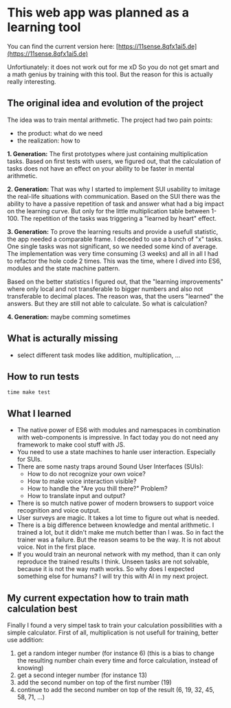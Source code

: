 # This web app was planned as a learning tool

You can find the current version here:
[https://11sense.8qfx1ai5.de](https://11sense.8qfx1ai5.de)

Unfortiunately: it does not work out for me xD
So you do not get smart and a math genius by training with this tool.
But the reason for this is actually really interesting.

## The original idea and evolution of the project

The idea was to train mental arithmetic.
The project had two pain points:

- the product: what do we need
- the realization: how to

__1. Generation:__ The first prototypes where just containing multiplication tasks.
Based on first tests with users, we figured out, that the calculation of tasks does not have an effect on your ability to be faster in mental arithmetic.

__2. Generation:__ That was why I started to implement SUI usability to imitage the real-life situations with communication.
Based on the SUI there was the ability to have a passive repetition of task and answer what had a big impact on the learning curve. But only for the little multiplication table between 1-100. The repetition of the tasks was triggering a "learned by heart" effect.

__3. Generation:__ To prove the learning results and provide a usefull statistic, the app needed a comparable frame. I deceded to use a bunch of "x" tasks. One single tasks was not significant, so we needed some kind of average. The implementation was very time consuming (3 weeks) and all in all I had to refactor the hole code 2 times. This was the time, where I dived into ES6, modules and the state machine pattern.

Based on the better statistics I figured out, that the "learning improvements" where only local and not transferable to bigger numbers and also not transferable to decimal places. The reason was, that the users "learned" the answers. But they are still not able to calculate. So what is calculation?

__4. Generation:__ maybe comming sometimes

## What is acturally missing

- select different task modes like addition, multiplication, ...

## How to run tests

    time make test

## What I learned

- The native power of ES6 with modules and namespaces in combination with web-components is impressive. In fact today you do not need any framework to make cool stuff with JS.
- You need to use a state machines to hanle user interaction. Especially for SUIs.
- There are some nasty traps around Sound User Interfaces (SUIs):
  - How to do not recognize your own voice?
  - How to make voice interaction visible?
  - How to handle the "Are you thill there?" Problem?
  - How to translate input and output?
- There is so mutch native power of modern browsers to support voice recognition and voice output.
- User surveys are magic. It takes a lot time to figure out what is needed.
- There is a big difference between knowledge and mental arithmetic. I trained a lot, but it didn't make me mutch better than I was. So in fact the trainer was a failure. But the reason seams to be the way. It is not about voice. Not in the first place.
- If you would train an neuronal network with my method, than it can only reproduce the trained results I think. Unseen tasks are not solvable, because it is not the way math works. So why does I expected something else for humans? I will try this with AI in my next project.

## My current expectation how to train math calculation best

Finally I found a very simpel task to train your calculation possibilities with a simple calculator. First of all, multiplication is not usefull for training, better use addition:

1. get a random integer number (for instance 6) (this is a bias to change the resulting number chain every time and force calculation, instead of knowing)
2. get a second integer number (for instance 13)
3. add the second number on top of the first number (19)
4. continue to add the second number on top of the result (6, 19, 32, 45, 58, 71, ...)
